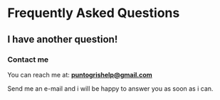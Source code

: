 # Frequently Asked Questions


## I have another question!

### Contact me
You can reach me at:  **puntogrishelp@gmail.com**

Send me an e-mail and i will be happy to answer you as soon as i can.